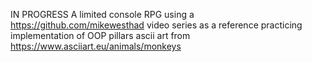 IN PROGRESS A limited console RPG using a https://github.com/mikewesthad video series as a reference practicing implementation of OOP pillars ascii art from https://www.asciiart.eu/animals/monkeys 
